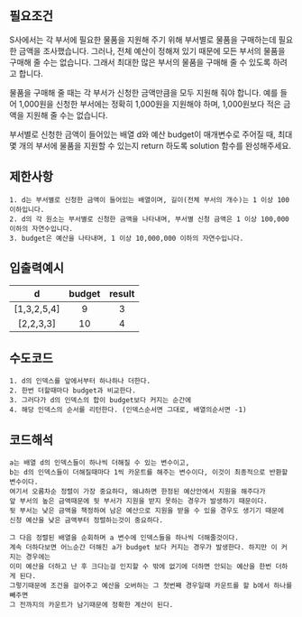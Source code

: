 ## 필요조건
S사에서는 각 부서에 필요한 물품을 지원해 주기 위해 부서별로 물품을 구매하는데 필요한 금액을 
조사했습니다. 그러나, 전체 예산이 정해져 있기 때문에 모든 부서의 물품을 구매해 줄 수는 없습니다. 
그래서 최대한 많은 부서의 물품을 구매해 줄 수 있도록 하려고 합니다.

물품을 구매해 줄 때는 각 부서가 신청한 금액만큼을 모두 지원해 줘야 합니다. 
예를 들어 1,000원을 신청한 부서에는 정확히 1,000원을 지원해야 하며, 1,000원보다 적은 금액을 
지원해 줄 수는 없습니다.

부서별로 신청한 금액이 들어있는 배열 d와 예산 budget이 매개변수로 주어질 때, 
최대 몇 개의 부서에 물품을 지원할 수 있는지 return 하도록 solution 함수를 완성해주세요.


## 제한사항

```
1. d는 부서별로 신청한 금액이 들어있는 배열이며, 길이(전체 부서의 개수)는 1 이상 100 이하입니다.
2. d의 각 원소는 부서별로 신청한 금액을 나타내며, 부서별 신청 금액은 1 이상 100,000 이하의 자연수입니다.
3. budget은 예산을 나타내며, 1 이상 10,000,000 이하의 자연수입니다.
```

## 입출력예시

| d | budget | result |
|:----------:|:----------:|:----------:|
| [1,3,2,5,4] | 	9	| 3 |
| [2,2,3,3] | 10	| 4 |



## 수도코드

```
1. d의 인덱스를 앞에서부터 하나하나 더한다.
2. 한번 더할때마다 budget과 비교한다.
3. 그러다가 d의 인덱스의 합이 budget보다 커지는 순간에
4. 해당 인덱스의 순서를 리턴한다. (인덱스순서면 그대로, 배열의순서면 -1)
```

## 코드해석

```
a는 배열 d의 인덱스들이 하나씩 더해질 수 있는 변수이고,
b는 d의 인덱스들이 더해질때마다 1씩 카운트를 해주는 변수이다, 이것이 최종적으로 반환할 변수이다.
여기서 오름차순 정렬이 가장 중요하다, 왜냐하면 한정된 예산안에서 지원을 해주다가
앞 부서의 높은 금액때문에 뒷 부서가 지원을 받지 못하는 경우가 발생하기 때문이다.
뒷 부서는 낮은 금액을 책정하여 남은 예산으로 지원을 받을 수 있을 경우도 생기기 때문에
신청 예산을 낮은 금액부터 정렬하는것이 중요하다.

그 다음 정렬된 배열을 순회하며 a 변수에 인덱스들을 하나씩 더해줄것이다.
계속 더하다보면 어느순간 더해진 a가 budget 보다 커지는 경우가 발생한다. 하지만 이 커지는 경우에는
이미 예산을 더하고 난 후 크다는걸 인지할 수 밖에 없기에 더하면 안되는 예산을 한번 더하게 된다.
그렇기때문에 조건을 걸어주고 예산을 오버하는 그 첫번째 경우일때 카운트를 할 b에서 하나를 빼주면
그 전까지의 카운트가 남기때문에 정확한 계산이 된다.
```